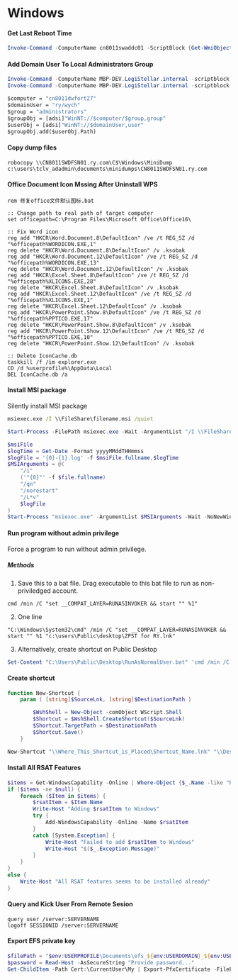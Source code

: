 # Windows
#### Get Last Reboot Time
```PowerShell
Invoke-Command -ComputerName cn8011swaddc01 -ScriptBlock {Get-WmiObject -class Win32_OperatingSystem | Select-Object  __SERVER,@{label='LastBootUpTime';expression={$_.ConvertToDateTime($_.LastBootUpTime)}}|ft}
```
#### Add Domain User To Local Administrators Group
```PowerShell
Invoke-Command -ComputerName MBP-DEV.LogiStellar.internal -scriptblock {net localgroup Administrators /add "LogiStellar\tclyu"}
Invoke-Command -ComputerName MBP-DEV.LogiStellar.internal -scriptblock {Add-LocalGroupMember -Group Administrators -Member "LogiStellar\tclyu"}
```
```cmd
$computer = "cn8011dwfort27"
$domainUser = "ry/wych"
$group = "administrators"
$groupObj = [adsi]"WinNT://$computer/$group,group"
$userObj = [adsi]"WinNT://$domainUser,user"
$groupObj.add($userObj.Path)
```
#### Copy dump files
```CMD
robocopy \\CN8011SWDFSN01.ry.com\C$\Windows\MiniDump c:\users\tclv_adadmin\documents\minidumps\CN8011SWDFSN01.ry.com
```
#### Office Document Icon Mssing After Uninstall WPS
```CMD
rem 修复office文件默认图标.bat
 
:: Change path to real path of target computer
set officepath=C:\Program Files\Microsoft Office\Office16\
 
:: Fix Word icon
reg add "HKCR\Word.Document.8\DefaultIcon" /ve /t REG_SZ /d "%officepath%WORDICON.EXE,1"
reg delete "HKCR\Word.Document.8\DefaultIcon" /v .ksobak
reg add "HKCR\Word.Document.12\DefaultIcon" /ve /t REG_SZ /d "%officepath%WORDICON.EXE,13"
reg delete "HKCR\Word.Document.12\DefaultIcon" /v .ksobak
reg add "HKCR\Excel.Sheet.8\DefaultIcon" /ve /t REG_SZ /d "%officepath%XLICONS.EXE,28"
reg delete "HKCR\Excel.Sheet.8\DefaultIcon" /v .ksobak
reg add "HKCR\Excel.Sheet.12\DefaultIcon" /ve /t REG_SZ /d "%officepath%XLICONS.EXE,1"
reg delete "HKCR\Excel.Sheet.12\DefaultIcon" /v .ksobak
reg add "HKCR\PowerPoint.Show.8\DefaultIcon" /ve /t REG_SZ /d "%officepath%PPTICO.EXE,17"
reg delete "HKCR\PowerPoint.Show.8\DefaultIcon" /v .ksobak
reg add "HKCR\PowerPoint.Show.12\DefaultIcon" /ve /t REG_SZ /d "%officepath%PPTICO.EXE,10"
reg delete "HKCR\PowerPoint.Show.12\DefaultIcon" /v .ksobak

:: Delete IconCache.db
taskkill /f /im explorer.exe
CD /d %userprofile%\AppData\Local
DEL IconCache.db /a
```
#### Install MSI package
Silently install MSI package
```cmd
msiexec.exe /I \\FileShare\filename.msi /quiet 
```
```PowerShell
Start-Process -FilePath msiexec.exe -Wait -ArgumentList "/I \\FileShare\filename.msi /qn"
```
```PowerShell
$msiFile
$logTime = Get-Date -Format yyyyMMddTHHmmss
$logFile = '{0}-{1}.log' -f $msiFile.fullname,$logTime
$MSIArguments = @(
    "/i"
    ('"{0}"' -f $file.fullname)
    "/qn"
    "/norestart"
    "/L*v"
    $logFile
)
Start-Process "msiexec.exe" -ArgumentList $MSIArguments -Wait -NoNewWindow
```
#### Run program without admin privilege
Force a program to run without admin privilege.
##### Methods

1. Save this to a bat file. Drag executable to this bat file to run as non-priviledged account.
```CMD
cmd /min /C "set __COMPAT_LAYER=RUNASINVOKER && start "" %1"
```
2. One line
```CMD
"C:\Windows\System32\cmd" /min /C "set __COMPAT_LAYER=RUNASINVOKER && start "" %1 "c:\users\Public\desktop\ZPST for RY.lnk"
```
3. Alternatively, create shortcut on Public Desktop
```PowerShell
Set-Content "C:\Users\Public\Desktop\RunAsNormalUser.bat" 'cmd /min /C "set __COMPAT_LAYER=RUNASINVOKER && start "" %1"'
```
#### Create shortcut
```PowerShell
function New-Shortcut {
    param ( [string]$SourceLnk, [string]$DestinationPath )

        $WshShell = New-Object -comObject WScript.Shell
        $Shortcut = $WshShell.CreateShortcut($SourceLnk)
        $Shortcut.TargetPath = $DestinationPath
        $Shortcut.Save()
    }

New-Shortcut "\\Where_This_Shortcut_is_Placed\Shortcut_Name.lnk" "\\Destination_Of_this_shortcut\app.exe"
```

#### Install All RSAT Features
```PowerShell
$items = Get-WindowsCapability -Online | Where-Object {$_.Name -like "Rsat*" -AND $_.State -eq "NotPresent"}
if ($items -ne $null) {
    foreach ($Item in $items) {
        $rsatItem = $Item.Name
        Write-Host "Adding $rsatItem to Windows"
        try {
            Add-WindowsCapability -Online -Name $rsatItem
        }
        catch [System.Exception] {
            Write-Host "Failed to add $rsatItem to Windows"
            Write-Host "$($_.Exception.Message)"
        }
    }
}
else {
    Write-Host "All RSAT features seems to be installed already"
}
```
#### Query and Kick User From Remote Sesion
```BAT
query user /server:SERVERNAME
logoff SESSIONID /server:SERVERNAME
```
#### Export EFS private key
```PowerShell
$filePath = "$env:USERPROFILE\Documents\efs_${env:USERDOMAIN}_${env:USERNAME}.pfx" # path of exported file
$password = Read-Host -AsSecureString "Provide password..."
Get-ChildItem -Path Cert:\CurrentUser\My | Export-PfxCertificate -FilePath $filePath -Password $password

```
